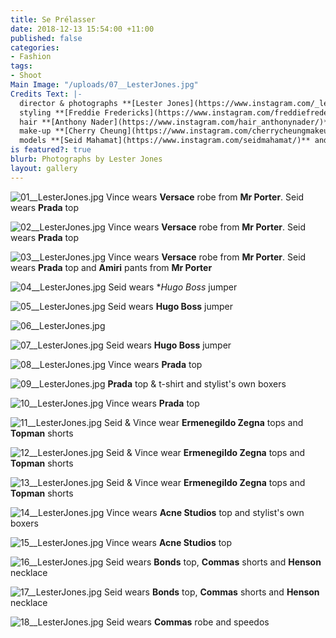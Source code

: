 ```yaml
---
title: Se Prélasser
date: 2018-12-13 15:54:00 +11:00
published: false
categories:
- Fashion
tags:
- Shoot
Main Image: "/uploads/07__LesterJones.jpg"
Credits Text: |-
  director & photographs **[Lester Jones](https://www.instagram.com/_lesterjones/)** at **[Company1](https://www.instagram.com/company1agency/)**
  styling **[Freddie Fredericks](https://www.instagram.com/freddiefredericks/)**
  hair **[Anthony Nader](https://www.instagram.com/hair_anthonynader/)**
  make-up **[Cherry Cheung](https://www.instagram.com/cherrycheungmakeup/)**
  models **[Seid Mahamat](https://www.instagram.com/seidmahamat/)** and **[Vince O'Malley](https://www.instagram.com/v_dogz/)** at **[Kult](https://www.instagram.com/kultaustralia/)**
is featured?: true
blurb: Photographs by Lester Jones
layout: gallery
---
```


![01__LesterJones.jpg](/uploads/01__LesterJones.jpg)
Vince wears **Versace** robe from **Mr Porter**. Seid wears **Prada** top

![02__LesterJones.jpg](/uploads/02__LesterJones.jpg)
Vince wears **Versace** robe from **Mr Porter**. Seid wears **Prada** top

![03__LesterJones.jpg](/uploads/03__LesterJones.jpg)
Vince wears **Versace** robe from **Mr Porter**. Seid wears **Prada** top and **Amiri** pants from **Mr Porter**

![04__LesterJones.jpg](/uploads/04__LesterJones.jpg)
Seid wears **Hugo Boss* jumper

![05__LesterJones.jpg](/uploads/05__LesterJones.jpg)
Seid wears **Hugo Boss** jumper

![06__LesterJones.jpg](/uploads/06__LesterJones.jpg)

![07__LesterJones.jpg](/uploads/07__LesterJones.jpg)
Seid wears **Hugo Boss** jumper

![08__LesterJones.jpg](/uploads/08__LesterJones.jpg)
Vince wears **Prada** top

![09__LesterJones.jpg](/uploads/09__LesterJones.jpg)
**Prada** top & t-shirt and stylist's own boxers

![10__LesterJones.jpg](/uploads/10__LesterJones.jpg)
Vince wears **Prada** top

![11__LesterJones.jpg](/uploads/11__LesterJones.jpg)
Seid & Vince wear **Ermenegildo Zegna** tops and **Topman** shorts

![12__LesterJones.jpg](/uploads/12__LesterJones.jpg)
Seid & Vince wear **Ermenegildo Zegna** tops and **Topman** shorts

![13__LesterJones.jpg](/uploads/13__LesterJones.jpg)
Seid & Vince wear **Ermenegildo Zegna** tops and **Topman** shorts

![14__LesterJones.jpg](/uploads/14__LesterJones.jpg)
Vince wears **Acne Studios** top and stylist's own boxers

![15__LesterJones.jpg](/uploads/15__LesterJones.jpg)
Vince wears **Acne Studios** top

![16__LesterJones.jpg](/uploads/16__LesterJones.jpg)
Seid wears **Bonds** top, **Commas** shorts and **Henson** necklace

![17__LesterJones.jpg](/uploads/17__LesterJones.jpg)
Seid wears **Bonds** top, **Commas** shorts and **Henson** necklace

![18__LesterJones.jpg](/uploads/18__LesterJones.jpg)
Seid wears **Commas** robe and speedos
